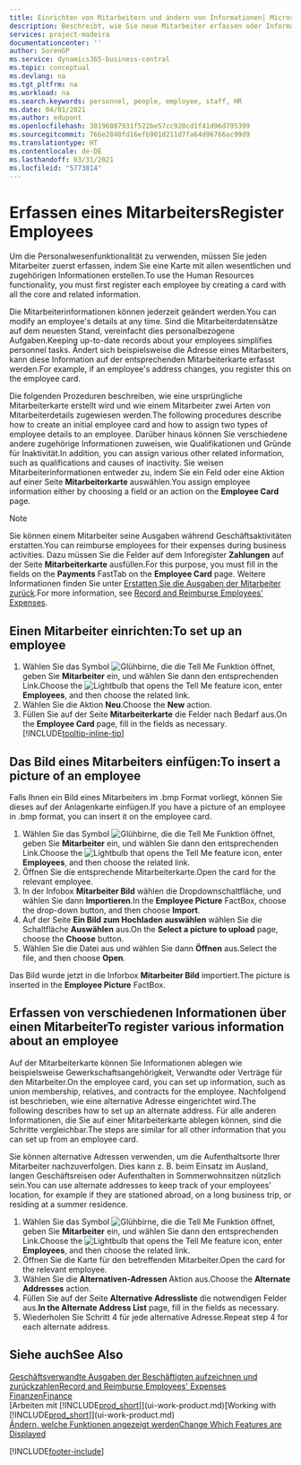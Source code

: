 ```yaml
---
title: Einrichten von Mitarbeitern und ändern von Informationen| Microsoft Docs
description: Beschreibt, wie Sie neue Mitarbeiter erfassen oder Informationen für vorhandene Mitarbeiter bearbeiten.
services: project-madeira
documentationcenter: ''
author: SorenGP
ms.service: dynamics365-business-central
ms.topic: conceptual
ms.devlang: na
ms.tgt_pltfrm: na
ms.workload: na
ms.search.keywords: personnel, people, employee, staff, HR
ms.date: 04/01/2021
ms.author: edupont
ms.openlocfilehash: 30196087931f522be57cc920cd1f41d96d795399
ms.sourcegitcommit: 766e2840fd16efb901d211d7fa64d96766ac99d9
ms.translationtype: HT
ms.contentlocale: de-DE
ms.lasthandoff: 03/31/2021
ms.locfileid: "5773814"
---
```

# <a name="register-employees"></a><span data-ttu-id="9f428-103">Erfassen eines Mitarbeiters</span><span class="sxs-lookup"><span data-stu-id="9f428-103">Register Employees</span></span>
<span data-ttu-id="9f428-104">Um die Personalwesenfunktionalität zu verwenden, müssen Sie jeden Mitarbeiter zuerst erfassen, indem Sie eine Karte mit allen wesentlichen und zugehörigen Informationen erstellen.</span><span class="sxs-lookup"><span data-stu-id="9f428-104">To use the Human Resources functionality, you must first register each employee by creating a card with all the core and related information.</span></span>

<span data-ttu-id="9f428-105">Die Mitarbeiterinformationen können jederzeit geändert werden.</span><span class="sxs-lookup"><span data-stu-id="9f428-105">You can modify an employee's details at any time.</span></span> <span data-ttu-id="9f428-106">Sind die Mitarbeiterdatensätze auf dem neuesten Stand, vereinfacht dies personalbezogene Aufgaben.</span><span class="sxs-lookup"><span data-stu-id="9f428-106">Keeping up-to-date records about your employees simplifies personnel tasks.</span></span> <span data-ttu-id="9f428-107">Ändert sich beispielsweise die Adresse eines Mitarbeiters, kann diese Information auf der entsprechenden Mitarbeiterkarte erfasst werden.</span><span class="sxs-lookup"><span data-stu-id="9f428-107">For example, if an employee's address changes, you register this on the employee card.</span></span>

<span data-ttu-id="9f428-108">Die folgenden Prozeduren beschreiben, wie eine ursprüngliche Mitarbeiterkarte erstellt wird und wie einem Mitarbeiter zwei Arten von Mitarbeiterdetails zugewiesen werden.</span><span class="sxs-lookup"><span data-stu-id="9f428-108">The following procedures describe how to create an initial employee card and how to assign two types of employee details to an employee.</span></span> <span data-ttu-id="9f428-109">Darüber hinaus können Sie verschiedene andere zugehörige Informationen zuweisen, wie Qualifikationen und Gründe für Inaktivität.</span><span class="sxs-lookup"><span data-stu-id="9f428-109">In addition, you can assign various other related information, such as qualifications and causes of inactivity.</span></span> <span data-ttu-id="9f428-110">Sie weisen Mitarbeiterinformationen entweder zu, indem Sie ein Feld oder eine Aktion auf einer Seite **Mitarbeiterkarte** auswählen.</span><span class="sxs-lookup"><span data-stu-id="9f428-110">You assign employee information either by choosing a field or an action on the **Employee Card** page.</span></span>

> [!NOTE]  
> <span data-ttu-id="9f428-111">Sie können einem Mitarbeiter seine Ausgaben während Geschäftsaktivitäten erstatten.</span><span class="sxs-lookup"><span data-stu-id="9f428-111">You can reimburse employees for their expenses during business activities.</span></span> <span data-ttu-id="9f428-112">Dazu müssen Sie die Felder auf dem Inforegister **Zahlungen** auf der Seite **Mitarbeiterkarte** ausfüllen.</span><span class="sxs-lookup"><span data-stu-id="9f428-112">For this purpose, you must fill in the fields on the **Payments** FastTab on the **Employee Card** page.</span></span> <span data-ttu-id="9f428-113">Weitere Informationen finden Sie unter [Erstatten Sie die Ausgaben der Mitarbeiter zurück](finance-how-record-reimburse-employee-expenses.md).</span><span class="sxs-lookup"><span data-stu-id="9f428-113">For more information, see [Record and Reimburse Employees' Expenses](finance-how-record-reimburse-employee-expenses.md).</span></span>

## <a name="to-set-up-an-employee"></a><span data-ttu-id="9f428-114">Einen Mitarbeiter einrichten:</span><span class="sxs-lookup"><span data-stu-id="9f428-114">To set up an employee</span></span>
1. <span data-ttu-id="9f428-115">Wählen Sie das Symbol ![Glühbirne, die die Tell Me Funktion öffnet](media/ui-search/search_small.png "Was möchten Sie tun?"), geben Sie **Mitarbeiter** ein, und wählen Sie dann den entsprechenden Link.</span><span class="sxs-lookup"><span data-stu-id="9f428-115">Choose the ![Lightbulb that opens the Tell Me feature](media/ui-search/search_small.png "Tell me what you want to do") icon, enter **Employees**, and then choose the related link.</span></span>
2. <span data-ttu-id="9f428-116">Wählen Sie die Aktion **Neu**.</span><span class="sxs-lookup"><span data-stu-id="9f428-116">Choose the **New** action.</span></span>
3. <span data-ttu-id="9f428-117">Füllen Sie auf der Seite **Mitarbeiterkarte** die Felder nach Bedarf aus.</span><span class="sxs-lookup"><span data-stu-id="9f428-117">On the **Employee Card** page, fill in the fields as necessary.</span></span> [!INCLUDE[tooltip-inline-tip](includes/tooltip-inline-tip_md.md)]

## <a name="to-insert-a-picture-of-an-employee"></a><span data-ttu-id="9f428-118">Das Bild eines Mitarbeiters einfügen:</span><span class="sxs-lookup"><span data-stu-id="9f428-118">To insert a picture of an employee</span></span>
<span data-ttu-id="9f428-119">Falls Ihnen ein Bild eines Mitarbeiters im .bmp Format vorliegt, können Sie dieses auf der Anlagenkarte einfügen.</span><span class="sxs-lookup"><span data-stu-id="9f428-119">If you have a picture of an employee in .bmp format, you can insert it on the employee card.</span></span>

1. <span data-ttu-id="9f428-120">Wählen Sie das Symbol ![Glühbirne, die die Tell Me Funktion öffnet](media/ui-search/search_small.png "Was möchten Sie tun?"), geben Sie **Mitarbeiter** ein, und wählen Sie dann den entsprechenden Link.</span><span class="sxs-lookup"><span data-stu-id="9f428-120">Choose the ![Lightbulb that opens the Tell Me feature](media/ui-search/search_small.png "Tell me what you want to do") icon, enter **Employees**, and then choose the related link.</span></span>
2. <span data-ttu-id="9f428-121">Öffnen Sie die entsprechende Mitarbeiterkarte.</span><span class="sxs-lookup"><span data-stu-id="9f428-121">Open the card for the relevant employee.</span></span>
3. <span data-ttu-id="9f428-122">In der Infobox **Mitarbeiter Bild** wählen die Dropdownschaltfläche, und wählen Sie dann **Importieren**.</span><span class="sxs-lookup"><span data-stu-id="9f428-122">In the **Employee Picture** FactBox, choose the drop-down button, and then choose **Import**.</span></span>
4. <span data-ttu-id="9f428-123">Auf der Seite **Ein Bild zum Hochladen auswählen** wählen Sie die Schaltfläche **Auswählen** aus.</span><span class="sxs-lookup"><span data-stu-id="9f428-123">On the **Select a picture to upload** page, choose the **Choose** button.</span></span>
5. <span data-ttu-id="9f428-124">Wählen Sie die Datei aus und wählen Sie dann **Öffnen** aus.</span><span class="sxs-lookup"><span data-stu-id="9f428-124">Select the file, and then choose **Open**.</span></span>

<span data-ttu-id="9f428-125">Das Bild wurde jetzt in die Inforbox **Mitarbeiter Bild** importiert.</span><span class="sxs-lookup"><span data-stu-id="9f428-125">The picture is inserted in the **Employee Picture** FactBox.</span></span>

## <a name="to-register-various-information-about-an-employee"></a><span data-ttu-id="9f428-126">Erfassen von verschiedenen Informationen über einen Mitarbeiter</span><span class="sxs-lookup"><span data-stu-id="9f428-126">To register various information about an employee</span></span>
<span data-ttu-id="9f428-127">Auf der Mitarbeiterkarte können Sie Informationen ablegen wie beispielsweise Gewerkschaftsangehörigkeit, Verwandte oder Verträge für den Mitarbeiter.</span><span class="sxs-lookup"><span data-stu-id="9f428-127">On the employee card, you can set up information, such as union membership, relatives, and contracts for the employee.</span></span> <span data-ttu-id="9f428-128">Nachfolgend ist beschrieben, wie eine alternative Adresse eingerichtet wird.</span><span class="sxs-lookup"><span data-stu-id="9f428-128">The following describes how to set up an alternate address.</span></span> <span data-ttu-id="9f428-129">Für alle anderen Informationen, die Sie auf einer Mitarbeiterkarte ablegen können, sind die Schritte vergleichbar.</span><span class="sxs-lookup"><span data-stu-id="9f428-129">The steps are similar for all other information that you can set up from an employee card.</span></span>

<span data-ttu-id="9f428-130">Sie können alternative Adressen verwenden, um die Aufenthaltsorte Ihrer Mitarbeiter nachzuverfolgen. Dies kann z. B. beim Einsatz im Ausland, langen Geschäftsreisen oder Aufenthalten in Sommerwohnsitzen nützlich sein.</span><span class="sxs-lookup"><span data-stu-id="9f428-130">You can use alternate addresses to keep track of your employees’ location, for example if they are stationed abroad, on a long business trip, or residing at a summer residence.</span></span>

1. <span data-ttu-id="9f428-131">Wählen Sie das Symbol ![Glühbirne, die die Tell Me Funktion öffnet](media/ui-search/search_small.png "Was möchten Sie tun?"), geben Sie **Mitarbeiter** ein, und wählen Sie dann den entsprechenden Link.</span><span class="sxs-lookup"><span data-stu-id="9f428-131">Choose the ![Lightbulb that opens the Tell Me feature](media/ui-search/search_small.png "Tell me what you want to do") icon, enter **Employees**, and then choose the related link.</span></span>
2. <span data-ttu-id="9f428-132">Öffnen Sie die Karte für den betreffenden Mitarbeiter.</span><span class="sxs-lookup"><span data-stu-id="9f428-132">Open the card for the relevant employee.</span></span>
3. <span data-ttu-id="9f428-133">Wählen Sie die **Alternativen-Adressen** Aktion aus.</span><span class="sxs-lookup"><span data-stu-id="9f428-133">Choose the **Alternate Addresses** action.</span></span>
4. <span data-ttu-id="9f428-134">Füllen Sie auf der Seite **Alternative Adressliste** die notwendigen Felder aus.</span><span class="sxs-lookup"><span data-stu-id="9f428-134">**In the Alternate Address List** page, fill in the fields as necessary.</span></span>
5. <span data-ttu-id="9f428-135">Wiederholen Sie Schritt 4 für jede alternative Adresse.</span><span class="sxs-lookup"><span data-stu-id="9f428-135">Repeat step 4 for each alternate address.</span></span>

## <a name="see-also"></a><span data-ttu-id="9f428-136">Siehe auch</span><span class="sxs-lookup"><span data-stu-id="9f428-136">See Also</span></span>
[<span data-ttu-id="9f428-137">Geschäftsverwandte Ausgaben der Beschäftigten aufzeichnen und zurückzahlen</span><span class="sxs-lookup"><span data-stu-id="9f428-137">Record and Reimburse Employees' Expenses</span></span>](finance-how-record-reimburse-employee-expenses.md)  
[<span data-ttu-id="9f428-138">Finanzen</span><span class="sxs-lookup"><span data-stu-id="9f428-138">Finance</span></span>](finance.md)  
<span data-ttu-id="9f428-139">[Arbeiten mit [!INCLUDE[prod_short](includes/prod_short.md)]](ui-work-product.md)</span><span class="sxs-lookup"><span data-stu-id="9f428-139">[Working with [!INCLUDE[prod_short](includes/prod_short.md)]](ui-work-product.md)</span></span>  
[<span data-ttu-id="9f428-140">Ändern, welche Funktionen angezeigt werden</span><span class="sxs-lookup"><span data-stu-id="9f428-140">Change Which Features are Displayed</span></span>](ui-experiences.md)


[!INCLUDE[footer-include](includes/footer-banner.md)]